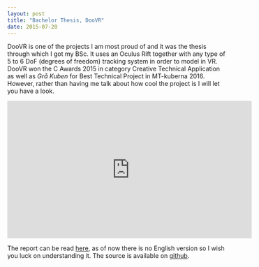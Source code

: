 ```yaml
---
layout: post
title: "Bachelor Thesis, DooVR"
date: 2015-07-20
---
```


DooVR is one of the projects I am most proud of and it was the thesis through which I got my BSc. 
It uses an Oculus Rift together with any type of 5 to 6 DoF (degrees of freedom) tracking system in order to model in VR.
DooVR won the C Awards 2015 in category Creative Technical Application as well as <em>Grå Kuben</em> for Best Technical Project in MT-kuberna 2016. However, rather than having me talk about how cool the project is I will let you have a look.

<iframe width="560" height="315" src="https://www.youtube.com/embed/UXwzPF6bLn8" frameborder="0" allowfullscreen></iframe>

The report can be read [here](/reports/DooVR_Rapport.pdf), as of now there is no English version so I wish you luck on understanding it. The source is available on [github](https://github.com/Grahnen92/DooVR).
